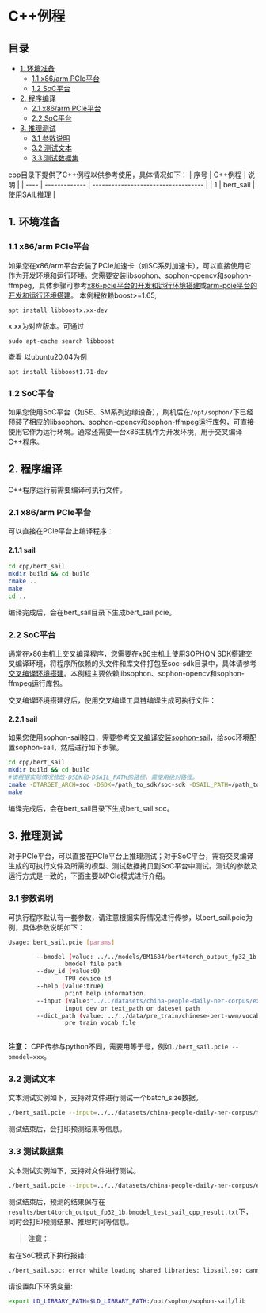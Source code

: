 # C++例程

## 目录

* [1. 环境准备](#1-环境准备)
    * [1.1 x86/arm PCIe平台](#11-x86arm-pcie平台)
    * [1.2 SoC平台](#12-soc平台)
* [2. 程序编译](#2-程序编译)
    * [2.1 x86/arm PCIe平台](#21-x86arm-pcie平台)
    * [2.2 SoC平台](#22-soc平台)
* [3. 推理测试](#3-推理测试)
    * [3.1 参数说明](#31-参数说明)
    * [3.2 测试文本](#32-测试文本)
    * [3.3 测试数据集](#33-测试数据集)

cpp目录下提供了C++例程以供参考使用，具体情况如下：
| 序号  | C++例程      | 说明                                 |
| ---- | ------------- | -----------------------------------  |
| 1    | bert_sail   | 使用SAIL推理                           |

## 1. 环境准备
### 1.1 x86/arm PCIe平台
如果您在x86/arm平台安装了PCIe加速卡（如SC系列加速卡），可以直接使用它作为开发环境和运行环境。您需要安装libsophon、sophon-opencv和sophon-ffmpeg，具体步骤可参考[x86-pcie平台的开发和运行环境搭建](../../../docs/Environment_Install_Guide.md#3-x86-pcie平台的开发和运行环境搭建)或[arm-pcie平台的开发和运行环境搭建](../../../docs/Environment_Install_Guide.md#5-arm-pcie平台的开发和运行环境搭建)。
本例程依赖boost>=1.65,
```
apt install libboostx.xx-dev
```
x.xx为对应版本。可通过
```
sudo apt-cache search libboost
```
查看
以ubuntu20.04为例
```
apt install libboost1.71-dev
```
### 1.2 SoC平台
如果您使用SoC平台（如SE、SM系列边缘设备），刷机后在`/opt/sophon/`下已经预装了相应的libsophon、sophon-opencv和sophon-ffmpeg运行库包，可直接使用它作为运行环境。通常还需要一台x86主机作为开发环境，用于交叉编译C++程序。
## 2. 程序编译
C++程序运行前需要编译可执行文件。
### 2.1 x86/arm PCIe平台
可以直接在PCIe平台上编译程序：
#### 2.1.1 sail
```bash
cd cpp/bert_sail
mkdir build && cd build
cmake .. 
make
cd ..
```
编译完成后，会在bert_sail目录下生成bert_sail.pcie。


### 2.2 SoC平台
通常在x86主机上交叉编译程序，您需要在x86主机上使用SOPHON SDK搭建交叉编译环境，将程序所依赖的头文件和库文件打包至soc-sdk目录中，具体请参考[交叉编译环境搭建](../../../docs/Environment_Install_Guide.md#41-交叉编译环境搭建)。本例程主要依赖libsophon、sophon-opencv和sophon-ffmpeg运行库包。

交叉编译环境搭建好后，使用交叉编译工具链编译生成可执行文件：

#### 2.2.1 sail
如果您使用sophon-sail接口，需要参考[交叉编译安装sophon-sail](../../../docs/Environment_Install_Guide.md#42-交叉编译安装sophon-sail)，给soc环境配置sophon-sail，然后进行如下步骤。
```bash
cd cpp/bert_sail
mkdir build && cd build
#请根据实际情况修改-DSDK和-DSAIL_PATH的路径，需使用绝对路径。
cmake -DTARGET_ARCH=soc -DSDK=/path_to_sdk/soc-sdk -DSAIL_PATH=/path_to_sail/sophon-sail/build_soc/sophon-sail ..
make
```
编译完成后，会在bert_sail目录下生成bert_sail.soc。

## 3. 推理测试
对于PCIe平台，可以直接在PCIe平台上推理测试；对于SoC平台，需将交叉编译生成的可执行文件及所需的模型、测试数据拷贝到SoC平台中测试。测试的参数及运行方式是一致的，下面主要以PCIe模式进行介绍。

### 3.1 参数说明
可执行程序默认有一套参数，请注意根据实际情况进行传参，以bert_sail.pcie为例，具体参数说明如下：
```bash
Usage: bert_sail.pcie [params]

        --bmodel (value: ../../models/BM1684/bert4torch_output_fp32_1b.bmodel)
                bmodel file path
        --dev_id (value:0)
                TPU device id
        --help (value:true)
                print help information.
        --input (value:"../../datasets/china-people-daily-ner-corpus/example.test")
                input dev or text_path or dateset path        
        --dict_path (value: ../../data/pre_train/chinese-bert-wwm/vocab.txt)
                pre_train vocab file
      
```
**注意：** CPP传参与python不同，需要用等于号，例如`./bert_sail.pcie --bmodel=xxx`。

### 3.2 测试文本
文本测试实例如下，支持对文件进行测试一个batch_size数据。
```bash
./bert_sail.pcie --input=../../datasets/china-people-daily-ner-corpus/test.txt --bmodel=../../models/BM1684/bert4torch_output_fp32_1b.bmodel --dev_id=0 
```
测试结束后，会打印预测结果等信息。

### 3.3 测试数据集
文本测试实例如下，支持对文件进行测试。
```bash
./bert_sail.pcie --input=../../datasets/china-people-daily-ner-corpus/example.test --bmodel=../../models/BM1684/bert4torch_output_fp32_1b.bmodel --dev_id=0 
```
测试结束后，预测的结果保存在`results/bert4torch_output_fp32_1b.bmodel_test_sail_cpp_result.txt`下，同时会打印预测结果、推理时间等信息。

>**注意：**

若在SoC模式下执行报错:
```bash
./bert_sail.soc: error while loading shared libraries: libsail.so: cannot open shared object file: No such file or directory
```
请设置如下环境变量:
```bash
export LD_LIBRARY_PATH=$LD_LIBRARY_PATH:/opt/sophon/sophon-sail/lib
```



